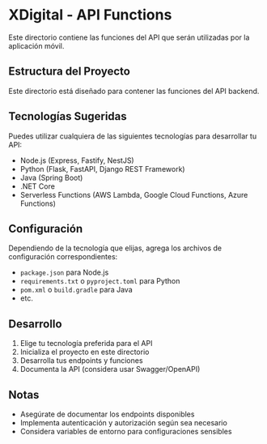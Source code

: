 # XDigital - API Functions

Este directorio contiene las funciones del API que serán utilizadas por la aplicación móvil.

## Estructura del Proyecto

Este directorio está diseñado para contener las funciones del API backend.

## Tecnologías Sugeridas

Puedes utilizar cualquiera de las siguientes tecnologías para desarrollar tu API:

- Node.js (Express, Fastify, NestJS)
- Python (Flask, FastAPI, Django REST Framework)
- Java (Spring Boot)
- .NET Core
- Serverless Functions (AWS Lambda, Google Cloud Functions, Azure Functions)

## Configuración

Dependiendo de la tecnología que elijas, agrega los archivos de configuración correspondientes:

- `package.json` para Node.js
- `requirements.txt` o `pyproject.toml` para Python
- `pom.xml` o `build.gradle` para Java
- etc.

## Desarrollo

1. Elige tu tecnología preferida para el API
2. Inicializa el proyecto en este directorio
3. Desarrolla tus endpoints y funciones
4. Documenta la API (considera usar Swagger/OpenAPI)

## Notas

- Asegúrate de documentar los endpoints disponibles
- Implementa autenticación y autorización según sea necesario
- Considera variables de entorno para configuraciones sensibles
